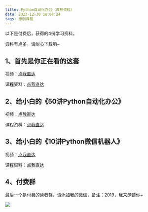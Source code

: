 ```yaml
---
title: Python自动化办公（课程资料）
date: 2023-12-30 10:08:24
tags: 原创课程
---
```


以下是付费后，获得的4份学习资料。

资料有点多，请耐心下载哟~

## 1、首先是你正在看的这套

视频：[点我直达](https://www.bilibili.com/video/BV1y54y1i78U)

课程资料：[点我直达](http://www.python4office.cn/python-course/0808/9-get-all/)

## 2、给小白的《50讲Python自动化办公》

视频：[点我直达](https://www.bilibili.com/video/BV118411R7bB/)

课程资料：[点我直达](http://www.python4office.cn/python-course/50-python-office/)


## 3、给小白的《10讲Python微信机器人》

视频：[点我直达](https://www.bilibili.com/video/BV1S84y1m7xd/)

课程资料：[点我直达](http://www.python4office.cn/python-course/10-PyOfficeRobot/20231004/)


## 4、付费群

最后一个是付费的读者群，请添加我的微信，备注：2019，我来邀请你~

![](https://python-office-1300615378.cos.ap-chongqing.myqcloud.com/qr-code.jpg)